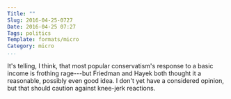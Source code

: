 ```yaml
---
Title: ""
Slug: 2016-04-25-0727
Date: 2016-04-25 07:27
Tags: politics
Template: formats/micro
Category: micro
...
```


It's telling, I think, that most popular conservatism's response to a basic income is frothing rage---but Friedman and Hayek both thought it a reasonable, possibly even good idea. I don't yet have a considered opinion, but that should caution against knee-jerk reactions.
